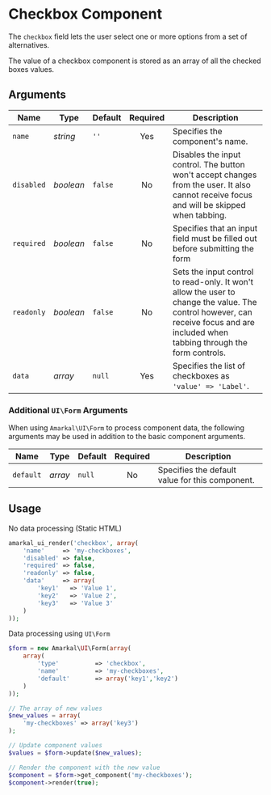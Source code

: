 # Checkbox Component

The `checkbox` field lets the user select one or more options from a set of alternatives.

The value of a checkbox component is stored as an array of all the checked boxes values.

## Arguments

Name | Type | Default | Required | Description
---|---|---|:---:|---
`name`|*string*|`''`|Yes|Specifies the component's name.
`disabled`|*boolean*|`false`|No|Disables the input control. The button won't accept changes from the user. It also cannot receive focus and will be skipped when tabbing.
`required`|*boolean*|`false`|No|Specifies that an input field must be filled out before submitting the form
`readonly`|*boolean*|`false`|No|Sets the input control to read-only. It won't allow the user to change the value. The control however, can receive focus and are included when tabbing through the form controls.
`data`|*array*|`null`|Yes|Specifies the list of checkboxes as `'value' => 'Label'`.

### Additional `UI\Form` Arguments

When using `Amarkal\UI\Form` to process component data, the following arguments may be used in addition to the basic component arguments.

Name | Type | Default | Required | Description
---|---|---|:---:|---
`default`|*array*|`null`|No|Specifies the default value for this component.

## Usage

No data processing (Static HTML)

```php
amarkal_ui_render('checkbox', array(
    'name'     => 'my-checkboxes',
    'disabled' => false,
    'required' => false,
    'readonly' => false,
    'data'     => array(
        'key1'   => 'Value 1',
        'key2'   => 'Value 2',
        'key3'   => 'Value 3'
    )
));
```

Data processing using `UI\Form`

```php
$form = new Amarkal\UI\Form(array(
    array(
        'type'          => 'checkbox',
        'name'          => 'my-checkboxes',
        'default'       => array('key1','key2')
    )
));

// The array of new values
$new_values = array(
    'my-checkboxes' => array('key3') 
);

// Update component values
$values = $form->update($new_values);

// Render the component with the new value
$component = $form->get_component('my-checkboxes');
$component->render(true);
```